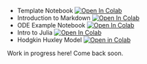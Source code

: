 
- Template Notebook [![Open In Colab](https://colab.research.google.com/assets/colab-badge.svg)](https://colab.research.google.com/github/mgiugliano/PrinciplesCompNeurosciencesCourse/blob/main/notebooks/template.ipynb)
- Introduction to Markdown [![Open In Colab](https://colab.research.google.com/assets/colab-badge.svg)](https://colab.research.google.com/github/mgiugliano/PrinciplesCompNeurosciencesCourse/blob/main/notebooks/markdown_intro.ipynb)
- ODE Example Notebook [![Open In Colab](https://colab.research.google.com/assets/colab-badge.svg)](https://colab.research.google.com/github/mgiugliano/PrinciplesCompNeurosciencesCourse/blob/main/notebooks/ode_example.ipynb)
- Intro to Julia [![Open In Colab](https://colab.research.google.com/assets/colab-badge.svg)](https://colab.research.google.com/github/mgiugliano/PrinciplesCompNeurosciencesCourse/blob/main/notebooks/intro_to_julia.ipynb)
- Hodgkin Huxley Model [![Open in Colab](https://colab.research.google.com/assets/colab-badge.svg)](https://colab.research.google.com/github/mgiugliano/PrinciplesCompNeurosciencesCourse/blob/main/notebooks/Hodking_Huxley_model.ipynb)

Work in progress here! Come back soon.
